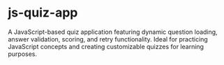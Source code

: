 # js-quiz-app
A JavaScript-based quiz application featuring dynamic question loading, answer validation, scoring, and retry functionality. Ideal for practicing JavaScript concepts and creating customizable quizzes for learning purposes.

